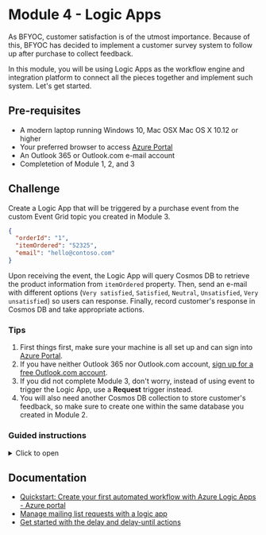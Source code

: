 # Module 4 - Logic Apps

As BFYOC, customer satisfaction is of the utmost importance. Because of this, BFYOC has decided to implement a customer survey system to follow up after purchase to collect feedback.

In this module, you will be using Logic Apps as the workflow engine and integration platform to connect all the pieces together and implement such system. Let's get started.

## Pre-requisites

* A modern laptop running Windows 10, Mac OSX Mac OS X 10.12 or higher
* Your preferred browser to access [Azure Portal](https://portal.azure.com)
* An Outlook 365 or Outlook.com e-mail account
* Completetion of Module 1, 2, and 3

## Challenge

Create a Logic App that will be triggered by a purchase event from the custom Event Grid topic you created in Module 3. 

```json
{
  "orderId": "1",
  "itemOrdered": "52325",
  "email": "hello@contoso.com"
}
```

Upon receiving the event, the Logic App will query Cosmos DB to retrieve the product information from `itemOrdered` property. Then, send an e-mail with different options (`Very satisfied`, `Satisfied`, `Neutral`, `Unsatisfied`, `Very unsatisfied`) so users can response. Finally, record customer's response in Cosmos DB and take appropriate actions.

### Tips

1. First things first, make sure your machine is all set up and can sign into [Azure Portal](https://portal.azure.com).
1. If you have neither Outlook 365 nor Outlook.com account, [sign up for a free Outlook.com account]().
1. If you did not complete Module 3, don't worry, instead of using event to trigger the Logic App, use a **Request** trigger instead.
1. You will also need another Cosmos DB collection to store customer's feedback, so make sure to create one within the same database you created in Module 2.

### Guided instructions
<!-- markdownlint-disable MD032 MD033 -->
<details><summary>Click to open</summary><p>
  
1. Navigate to [Azure Portal](https://portal.azure.com)
1. Create a new Logic App and navigate to the newly created Logic App
1. Edit on **Edit** to launch Logic App designer, select **Start from blank** on the template page
1. Select `Event Grid` from the list then select `When a resource event occurs` trigger
![Event Grid trigger](./images/event-grid-trigger.jpg)
1. Sign in with the same account you used to sign into Azure portal
1. Fill in **Subscription**, select `Microsoft.EventGrid.Topics` for **Resource Type**, and select the name you of your custom topic created in **module 3**. You may ignore "Event Type Item" selection for this execrise.
1. Before proceed any further, let's make sure the trigger works. Save the Logic App, and invoke the purchse function you created in Module 3.
```
POST http://{myFunctionEndpoint}/api/iceCreamOrder
```
1. Close the designer and refresh the Logic App to load new runs, you should see one or more (depending on how many calls you made to the purchase function) funs.
![Refresh Logic Apps](./images/refresh.jpg)
1. Once confirmed, switch back to designer by clicking the **Edit** button, and add a `Parse JSON` action by clicking **New step** and search for it.
1. Use `Data object` as the input to  **Content**.
1. The easiest way to create the schema is to generate it using a sample, simply click on **Use sample payload to generate schema**, and provide the sample from **module 3**, as shown below.
```json
{
  "orderId": "1",
  "itemOrdered": "52325",
  "email": "hello@contoso.com"
}
```
![Parse Json Schema](./images/parse-json-schema.jpg)
1. Search for `Cosmos Db` and add `Get a document` action, you will first need to create a connection to it.
1. Select `icecream` as **Database ID**, `products` as **Collection ID**, and select `itemOrdered` token as input to **DocumentId**.
1. Next, add a new action from either Outlook 365 or Outlook.com, depending on the type of account you have. The name of the action is **Send email with options**.
1. Add another `Parse JSON` action, this time, use the `Body` output from `Get a document` action as input to **Content**, and use the following sample to generate schema.
```json
{
  "id": "1",
  "flavor": "Rainbow Road",
  "price-per-scoop": 3.99
}
```
1. Use `email` token as input for **To**, `BFYOC values your feedback` as **Subject**, and `Very satisfied, Satisfied, Neutral, Unsatisfied, Very unsatisfied` for **User Options**. Then, use various tokens available to write a nice e-mail body.
![Email with options](./images/email-options.jpg)
1. Once customer selected an option, it will be captured and send back to Logic App for it to continue it's execution. Let's store it in the Cosmos DB first.
1. Search and add **Cosmos - Create or update document** action.
1. Select `icecream` as **Database ID**, `reviews` as **Collection ID**, and the following JSON object as **Document**.
```json
{
  "id": "[Use expression editor to insert guid() expression]",
  "review": "[Selected option token]"
}
```

### What's Next?
It's up to you what action to take when there's an unhappy customer! Send them a email with coupon code, inform a team member to follow up, you decided. Explore more than [200 different products and services](https://docs.microsoft.com/connectors/) Logic Apps connects to out-of-box and build something awesome.

For example, consider adding a `Condition` action, and create a rule for when customer selected either **Unsatisfied** or **Very unsatisfied**.
![Condition builder](./images/condition-builder.jpg). In the **If true** branch, send an e-mail to BFYOC team to alert them when there's an unhappy customer.
 
</p></details>
<!-- markdownlint-disable MD032 MD033 -->

## Documentation

* [Quickstart: Create your first automated workflow with Azure Logic Apps - Azure portal](https://docs.microsoft.com/azure/logic-apps/quickstart-create-first-logic-app-workflow)
* [Manage mailing list requests with a logic app](https://docs.microsoft.com/azure/logic-apps/tutorial-process-mailing-list-subscriptions-workflow)
* [Get started with the delay and delay-until actions](https://docs.microsoft.com/azure/connectors/connectors-native-delay)
